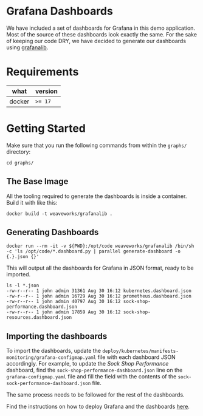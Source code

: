 # Grafana Dashboards
We have included a set of dashboards for Grafana in this demo application.
Most of the source of these dashboards look exactly the same. For the sake of
keeping our code DRY, we have decided to generate our dashboards using [grafanalib](https://github.com/weaveworks/grafanalib).

# Requirements
| what   | version   |
| ------ | --------- |
| docker | `>= 17`   |

# Getting Started
Make sure that you run the following commands from within the `graphs/` directory:

```
cd graphs/
```

## The Base Image
All the tooling required to generate the dashboards is inside a container. Build it with like this:

```
docker build -t weaveworks/grafanalib .
```

## Generating Dashboards

```
docker run --rm -it -v ${PWD}:/opt/code weaveworks/grafanalib /bin/sh -c 'ls /opt/code/*.dashboard.py | parallel generate-dashboard -o {.}.json {}'
```

This will output all the dashboards for Grafana in JSON format, ready to be imported.

```
ls -l *.json
-rw-r--r-- 1 john admin 31361 Aug 30 16:12 kubernetes.dashboard.json
-rw-r--r-- 1 john admin 16729 Aug 30 16:12 prometheus.dashboard.json
-rw-r--r-- 1 john admin 40797 Aug 30 16:12 sock-shop-performance.dashboard.json
-rw-r--r-- 1 john admin 17859 Aug 30 16:12 sock-shop-resources.dashboard.json
```

## Importing the dashboards
To import the dashboards, update the `deploy/kubernetes/manifests-monitoring/grafana-configmap.yaml` file with
each dashboard JSON accordingly.
For example, to update the *Sock Shop Performance* dashboard, find the `sock-shop-performance-dashboard.json` line on the `grafana-configmap.yaml`
file and fill the field with the contents of the `sock-sock-performance-dashboard.json` file.

The same process needs to be followed for the rest of the dashboards.

Find the instructions on how to deploy Grafana and the dashboards [here](https://microservices-demo.github.io/deployment/monitoring-kubernetes.html).
